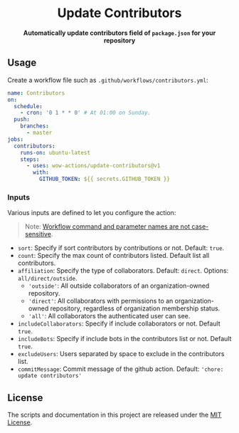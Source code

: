 <h1 align="center">Update Contributors</h1>
<p align="center"><strong>Automatically update contributors field of <code>package.json</code> for your repository</strong></p>

## Usage

Create a workflow file such as `.github/workflows/contributors.yml`:

```yml
name: Contributors
on:
  schedule:
    - cron: '0 1 * * 0' # At 01:00 on Sunday.
  push:
    branches:
      - master
jobs:
  contributors:
    runs-on: ubuntu-latest
    steps:
      - uses: wow-actions/update-contributors@v1
        with:
          GITHUB_TOKEN: ${{ secrets.GITHUB_TOKEN }}
```

### Inputs

Various inputs are defined to let you configure the action:

> Note: [Workflow command and parameter names are not case-sensitive](https://docs.github.com/en/free-pro-team@latest/actions/reference/workflow-commands-for-github-actions#about-workflow-commands).

- `sort`: Specify if sort contributors by contributions or not. Default: `true`.
- `count`: Specify the max count of contributors listed. Default list all contributors.
- `affiliation`: Specify the type of collaborators. Default: `direct`. Options: `all/direct/outside`.
  - `'outside'`: All outside collaborators of an organization-owned repository.
  - `'direct'`: All collaborators with permissions to an organization-owned repository, regardless of organization membership status.
  - `'all'`: All collaborators the authenticated user can see.
- `includeCollaborators`: Specify if include collaborators or not. Default `true`.
- `includeBots`: Specify if include bots in the contributors list or not. Default `true`.
- `excludeUsers`: Users separated by space to exclude in the contributors list.
- `commitMessage`: Commit message of the github action. Default: `'chore: update contributors'`

## License

The scripts and documentation in this project are released under the [MIT License](LICENSE).
